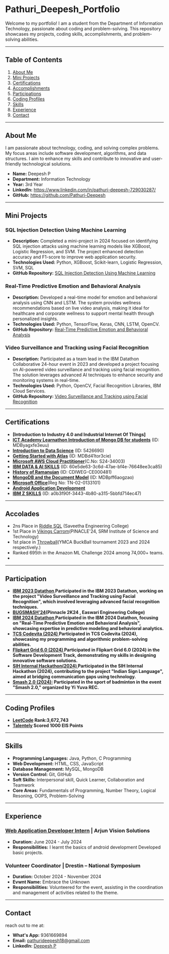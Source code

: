 # Pathuri_Deepesh_Portfolio
Welcome to my portfolio! I am a student from the Department of Information Technology, passionate about coding and problem-solving. This repository showcases my projects, coding skills, accomplishments, and problem-solving abilities.

---

## Table of Contents
1. [About Me](#about-me)
2. [Mini Projects](#mini-projects)
3. [Certifications](#certifications)
4. [Accomplishments](#accomplishments)
5. [Participations](#participation)
6. [Coding Profiles](#coding-profiles)
7. [Skills](#skills)
8. [Experience](#experience)
9. [Contact](#contact)

---

## About Me
I am passionate about technology, coding, and solving complex problems. My focus areas include software development, algorithms, and data structures. I aim to enhance my skills and contribute to innovative and user-friendly technological solutions.

- **Name:** Deepesh P
- **Department:** Information Technology
- **Year:** 3rd Year
- **LinkedIn:** https://www.linkedin.com/in/pathuri-deepesh-729030287/
- **GitHub:** https://github.com/Pathuri-Deepesh

---

## Mini Projects
### SQL Injection Detection Using Machine Learning
- **Description:** Completed a mini-project in 2024 focused on identifying SQL injection attacks using machine learning models like XGBoost, Logistic Regression, and SVM. The project enhanced detection accuracy and F1-score to improve web application security.
- **Technologies Used:** Python, XGBoost, Scikit-learn, Logistic Regression, SVM, SQL
- **GitHub Repository:** [SQL Injection Detection Using Machine Learning](https://github.com/Thilagavathi7/Discovery-and-deterrence-of-sql-injection-attack-using-machine-learning)

### Real-Time Predictive Emotion and Behavioral Analysis
- **Description:** Developed a real-time model for emotion and behavioral analysis using CNN and LSTM. The system provides wellness recommendations based on live video analysis, making it ideal for healthcare and corporate wellness to support mental health through personalized insights.
- **Technologies Used:** Python, TensorFlow, Keras, CNN, LSTM, OpenCV.
- **GitHub Repository:** [Real-Time Predictive Emotion and Behavioral Analysis](https://github.com/Jeevapriya14/A-Real-Time-Predictive-Emotion-and-Behavioral-Analysis-withWellness-Recommendations?tab=readme-ov-file)

### Video Surveillance and Tracking using Facial Recognition
- **Description:** Participated as a team lead in the IBM Datathon Collaborative 24-hour event in 2023 and developed a project focusing on AI-powered video surveillance and tracking using facial recognition. The solution leverages advanced AI techniques to enhance security and monitoring systems in real-time.
- **Technologies Used:** Python, OpenCV, Facial Recognition Libraries, IBM Cloud Services.
- **GitHub Repository:** [Video Surveillance and Tracking using Facial Recognition](https://github.com/Pathuri-Deepesh/Video-Surveillance-and-tracking-system-using-Facial-Recognition)

---

## Certifications

- **[Introduction to Industry 4.0 and Industrial Internet Of Things]**
- **[ICT Academy Learnathon Introduction of Mongo DB for students](https://github.com/Pathuri-Deepesh/Pathuri_Deepesh_Portfolio/blob/main/MongoDB%20Basics.pdf)** (ID: MDByagxfe3euu)
- **[Introduction to Data Science](https://github.com/Pathuri-Deepesh/Pathuri_Deepesh_Portfolio/blob/main/Introduction%20to%20Data%20Science.jpg)** (ID: 5426690)
- **[Getting Started with Atlas](https://github.com/Pathuri-Deepesh/Pathuri_Deepesh_Portfolio/blob/main/Getting%20Started%20with%20MongoDB%20Atlas.pdf)** (ID: MDBd41tor3cie)
- **[Microsoft AWS Cloud Practitioner](https://github.com/Pathuri-Deepesh/Pathuri_Deepesh_Portfolio/blob/main/cloud%20particioner.pdf)**(C.No: S24-34003)
- **[IBM DATA & AI SKILLS](https://github.com/Pathuri-Deepesh/Pathuri_Deepesh_Portfolio/blob/main/IBM%20Data%20%26%20AI%20Skill.png)** (ID: 60e5de63-3c6d-47ae-bf4e-76648ee3ca85)
- **[History of Ramanujan](https://github.com/Pathuri-Deepesh/Pathuri_Deepesh_Portfolio/blob/main/History%20of%20Ramanujan.jpg)** (ID: CDIWEG-CE000481)
- **[MongoDB and the Document Model](https://github.com/Pathuri-Deepesh/Pathuri_Deepesh_Portfolio/blob/main/MongoDB%20and%20the%20Document%20Model.pdf)** (ID: MDBpff6aogzao) 
- **[Microsoft Office](https://github.com/Pathuri-Deepesh/Pathuri_Deepesh_Portfolio/blob/main/MS_OFFICE.pdf)**(Reg No: TN-02-0133101)
- **[Android Application Development](https://github.com/Pathuri-Deepesh/Pathuri_Deepesh_Portfolio/blob/main/Android%20Application%20Development.jpg)**  
- **[IBM Z SKILLS](https://github.com/Pathuri-Deepesh/Pathuri_Deepesh_Portfolio/blob/main/IBM%20Z%20Skill.png)** (ID: a0b3f90f-3443-4b80-a315-5bbfd714ec47)
---

## Accolades
- 2ns Place in [Riddle SQL](https://github.com/Pathuri-Deepesh/Pathuri_Deepesh_Portfolio/blob/main/riddle%20sql.pdf) (Saveetha Engineering College)
- 1st Place in [Vikings Carrom]()(PINACLE'24, SRM Institute of Science and Technology)
- 1st place in [Throwball](https://github.com/Pathuri-Deepesh/Pathuri_Deepesh_Portfolio/blob/main/ymca_throw.pdf)(YMCA BuckBall tournament 2023 and 2024 respectively.)
- Ranked 695th in the Amazon ML Challenge 2024 among 74,000+ teams.
- 

---

## Participation
- **[IBM 2023 Datathon ](https://github.com/Pathuri-Deepesh/Pathuri_Deepesh_Portfolio/blob/main/IBM%20Z%202023%20Datathon%20Certificate.pdf) Participated in the IBM 2023 Datathon, working on the project "Video Surveillance and Tracking using Facial Recognition", which involved leveraging advanced facial recognition techniques.**
- **[BUGSMASH'24]()(Pinnacle 2K24 , Easwari Engineering College)**
- **[IBM 2024 Datathon ](https://github.com/Pathuri-Deepesh/Pathuri_Deepesh_Portfolio/blob/main/IBM%20Z%202024%20Datathon%20Certificate.png) Participated in the IBM 2024 Datathon, focusing on "Real-Time Predictive Emotion and Behavioral Analysis", showcasing expertise in predictive modeling and behavioral analytics.**
- **[TCS Codevita (2024) ](https://github.com/Pathuri-Deepesh/Pathuri_Deepesh_Portfolio/blob/main/IBM%20Z%202023%20Datathon%20Certificate.pdf) Participated in TCS Codevita (2024), showcasing my programming and algorithmic problem-solving abilities.**
- **[Flipkart Grid 6.0 (2024) ](https://github.com/Pathuri-Deepesh/Pathuri_Deepesh_Portfolio/blob/main/Flipkart%20Grid%206.0%20Software%20Development%20Track.png) Participated in Flipkart Grid 6.0 (2024) in the Software Development Track, demonstrating my skills in designing innovative software solutions.**
- **[SIH Internal Hackathon(2024) ](https://github.com/Pathuri-Deepesh/Pathuri_Deepesh_Portfolio/blob/main/IBM%20Z%202024%20Datathon%20Certificate.png) Participated in the SIH Internal Hackathon (2024), contributing to the project "Indian Sign Language", aimed at bridging communication gaps using technology.**
- **[Smash 2.0 (2024):](https://github.com/Pathuri-Deepesh/Pathuri_Deepesh_Portfolio/blob/main/badmiton.pdf) Participated in the sport of badminton in the event "Smash 2.0," organized by Yi Yuva REC.**
---

## Coding Profiles
- **[LeetCode](https://leetcode.com/u/deepesh_22/) Rank:3,672,743**
- **[Talentely](https://lms.talentely.com/in/7112ebeb-6447-4b33-89de-14788cf453d3) Scored 1000 EIS Points**

---

## Skills
- **Programming Languages:** Java, Python, C Programming
- **Web Development:** HTML, CSS, JavaScript
- **Database Management:** MySQL, MongoDB
- **Version Control:** Git, GitHub
- **Soft Skills:** Interpersonal skill, Quick Learner, Collaboration and Teamwork
- **Core Areas:** Fundamentals of Programming, Number Theory, Logical Resoning,  OOPS, Problem-Solving

---

## Experience
### **[Web Application Developer Intern](https://github.com/Pathuri-Deepesh/Pathuri_Deepesh_Portfolio/blob/main/intern_Certificatee.pdf) | Arjun Vision Solutions**
- **Duration:** June 2024 - July 2024
- **Responsibilities:**  I learnt the basics of android development Developed basic projects.

### Volunteer Coordinator | Drestin – National Symposium
- **Duration:** October 2024 - November 2024
- **Evwnt Name:** Embrace the Unknown
- **Responsibilities:** Volunteered for the event, assisting in the coordination and management of activities related to the theme.

---

## Contact
reach out to me at:
- **What's App:** 9361669894
- **Email:** [pathurideepesh18@gmail.com](mailto:vpathurideepesh18@gmail.com)
- **LinkedIn:** [Deepesh P](https://www.linkedin.com/in/pathuri-deepesh-729030287/)
